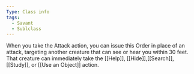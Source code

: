 ```yaml
---
Type: Class info
tags:
  - Savant
  - Sublclass
---
```

When you take the Attack action, you can issue this Order in place of an attack, targeting another creature that can see or hear you within 30 feet. That creature can immediately take the [[Help]], [[Hide]],[[Search]], [[Study]], or [[Use an Object]] action.